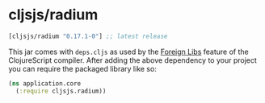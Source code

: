 # cljsjs/radium

[](dependency)
```clojure
[cljsjs/radium "0.17.1-0"] ;; latest release
```
[](/dependency)

This jar comes with `deps.cljs` as used by the [Foreign Libs][flibs] feature
of the ClojureScript compiler. After adding the above dependency to your project
you can require the packaged library like so:

```clojure
(ns application.core
  (:require cljsjs.radium))
```

[flibs]: https://clojurescript.org/reference/packaging-foreign-deps
